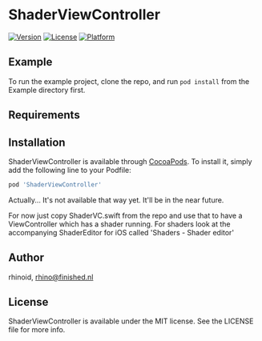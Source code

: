 # ShaderViewController

[![Version](https://img.shields.io/cocoapods/v/ShaderViewController.svg?style=flat)](http://cocoapods.org/pods/ShaderViewController)
[![License](https://img.shields.io/cocoapods/l/ShaderViewController.svg?style=flat)](http://cocoapods.org/pods/ShaderViewController)
[![Platform](https://img.shields.io/cocoapods/p/ShaderViewController.svg?style=flat)](http://cocoapods.org/pods/ShaderViewController)

## Example

To run the example project, clone the repo, and run `pod install` from the Example directory first.

## Requirements

## Installation

ShaderViewController is available through [CocoaPods](http://cocoapods.org). To install
it, simply add the following line to your Podfile:

```ruby
pod 'ShaderViewController'
```

Actually... It's not available that way yet. It'll be in the near future.

For now just copy ShaderVC.swift from the repo and use that to have a ViewController which has a shader running.
For shaders look at the accompanying ShaderEditor for iOS called 'Shaders - Shader editor'

## Author

rhinoid, rhino@finished.nl

## License

ShaderViewController is available under the MIT license. See the LICENSE file for more info.
